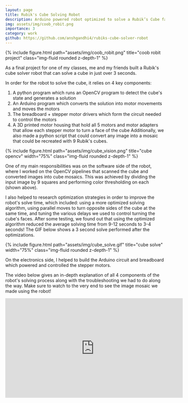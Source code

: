```yaml
---
layout: page
title: Rubik's Cube Solving Robot
description: Arduino powered robot optimized to solve a Rubik’s Cube faster than a human!
img: assets/img/coob_robit.png
importance: 3
category: work
github: https://github.com/anshgandhi4/rubiks-cube-solver-robot
---
```


<div class="row">
    <div class="col-sm my-3 text-center">
        {% include figure.html path="assets/img/coob_robit.png" title="coob robit project" class="img-fluid rounded z-depth-1" %}
    </div>
</div>

As a final project for one of my classes, me and my friends built a Rubik's cube solver robot that can solve a cube in just
over 3 seconds.

In order for the robot to solve the cube, it relies on 4 key components:
1. A python program which runs an OpenCV program to detect the cube's state and generates a solution
2. An Arduino program which converts the solution into motor movements and moves the motors
3. The breadboard + stepper motor drivers which form the circuit needed to control the motors
4. A 3D printed motor housing that hold all 5 motors and motor adapters that allow each stepper motor to turn a face of the cube
Additionally, we also made a python script that could convert any image into a mosaic that could be recreated with 9 Rubik's cubes.

<div class="row">
    <div class="col-sm my-3 text-center">
        {% include figure.html path="assets/img/cube_vision.png" title="cube opencv" width="75%" class="img-fluid rounded z-depth-1" %}
    </div>
</div>

One of my main responsibilities was on the software side of the robot, where I worked on the OpenCV pipelines that scanned
the cube and converted images into cube mosaics. This was achieved by dividing the input image by 9 squares and performing 
color thresholding on each (shown above). 

I also helped to research optimization strategies in order to improve the robot's solve time, which included: using a more 
optimized solving algorithm, using parallel moves to turn opposite sides of the cube at the same time, and tuning the 
various delays we used to control turning the cube's faces. After some testing, we found out that using the optimized 
algorithm reduced the average solving time from 9-12 seconds to 3-4 seconds! The GIF below shows a 3 second solve
performed after the optimizations.

<div class="row">
    <div class="col-sm my-3 text-center">
        {% include figure.html path="assets/img/cube_solve.gif" title="cube solve" width="75%" class="img-fluid rounded z-depth-1" %}
    </div>
</div>

On the electronics side, I helped to build the Arduino circuit and breadboard which powered and controlled the stepper motors.

The video below gives an in-depth explanation of all 4 components of the robot's solving process along with the troubleshooting 
we had to do along the way. Make sure to watch to the very end to see the image mosaic we made using the robot!

<div class="row">
    <div class="col-sm my-3 text-center">
        <iframe width="560" height="315" src="https://www.youtube.com/embed/KUTON_LL8Ps" title="YouTube video player" frameborder="0" allow="accelerometer; autoplay; clipboard-write; encrypted-media; gyroscope; picture-in-picture; web-share" allowfullscreen></iframe>
    </div>
</div>